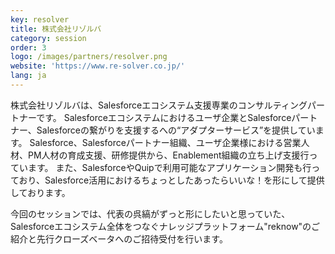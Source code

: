 ```yaml
---
key: resolver
title: 株式会社リゾルバ
category: session
order: 3
logo: /images/partners/resolver.png
website: 'https://www.re-solver.co.jp/'
lang: ja
---
```

株式会社リゾルバは、Salesforceエコシステム支援専業のコンサルティングパートナーです。
Salesforceエコシステムにおけるユーザ企業とSalesforceパートナー、Salesforceの繋がりを支援するへの“アダプターサービス”を提供しています。
Salesforce、Salesforceパートナー組織、ユーザ企業様における営業人材、PM人材の育成支援、研修提供から、Enablement組織の立ち上げ支援行っています。
また、SalesforceやQuipで利用可能なアプリケーション開発も行っており、Salesforce活用におけるちょっとしたあったらいいな！を形にして提供しております。

今回のセッションでは、代表の呉縞がずっと形にしたいと思っていた、Salesforceエコシステム全体をつなぐナレッジプラットフォーム"reknow"のご紹介と先行クローズベータへのご招待受付を行います。